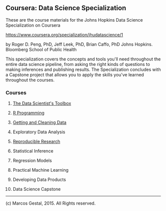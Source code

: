 
## Coursera: Data Science Specialization

These are the course materials for the Johns Hopkins Data Science Specialization on Coursera

https://www.coursera.org/specialization/jhudatascience/1

by Roger D. Peng, PhD, Jeff Leek, PhD, Brian Caffo, PhD
Johns Hopkins. Bloomberg School of Public Health

This specialization covers the concepts and tools you'll need throughout the entire data science pipeline, from asking the right kinds of questions to making inferences and publishing results. The Specialization concludes with a Capstone project that allows you to apply the skills you've learned throughout the courses.


### Courses

1. [The Data Scientist's Toolbox](./01_DataScientistToolbox/Readme.md)

1. [R Programming](./02_R-Programming/Readme.md)

1. [Getting and Cleaning Data](./03_GettingCleaningData/Readme.md)

1. Exploratory Data Analysis

1. [Reproducible Research](./05_ReproducibleResearch/Readme.md)

1. Statistical Inference

1. Regression Models

1. Practical Machine Learning

1. Developing Data Products

1. Data Science Capstone

---

\(c) Marcos Gestal, 2015. All Rights reserved.
